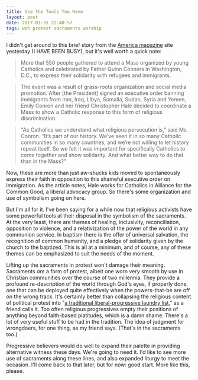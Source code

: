 ```yaml
---
title: Use the Tools You Have
layout: post
date: 2017-01-31 22:40:57
tags: woh protest sacraments worship
---
```

I didn't get around to this brief story from the [America magazine](http://www.americamagazine.org/politics-society/2017/01/30/550-attend-mass-outside-white-house-solidarity-refugees) site yesterday (I HAVE BEEN BUSY), but it's well worth a quick note:

>More that 550 people gathered to attend a Mass organized by young Catholics and celebrated by Father Quinn Conners in Washington, D.C., to express their solidarity with refugees and immigrants.

>The event was a result of grass-roots organization and social media promotion. After [the President] signed an executive order banning immigrants from Iran, Iraq, Libya, Somalia, Sudan, Syria and Yemen, Emily Conron and her friend Christopher Hale decided to coordinate a Mass to show a Catholic response to this form of religious discrimination.

>"As Catholics we understand what religious persecution is,” said Ms. Conron. “It’s part of our history. We’ve seen it in so many Catholic communities in so many countries, and we’re not willing to let history repeat itself. So we felt it was important for specifically Catholics to come together and show solidarity. And what better way to do that than in the Mass?"

Now, these are more than just aw-shucks kids moved to spontaneously express their faith in opposition to this shameful executive order on immigration. As the article notes, Hale works for Catholics in Alliance for the Common Good, a liberal advocacy group. So there's some organization and use of symbolism going on here.

But I'm all for it. I've been saying for a while now that religious activists have some powerful tools at their disposal in the symbolism of the sacraments. At the very least, there are themes of healing, inclusivity, reconciliation, opposition to violence, and a relativization of the power of the world in any communion service. In baptism there is the offer of universal salvation, the recognition of common humanity, and a pledge of solidarity given by the church to the baptized. This is all at a minimum, and of course, any of these themes can be emphasized to suit the needs of the moment.

Lifting up the sacraments in protest won't damage their meaning. Sacraments *are* a form of protest, albeit one worn very smooth by use in Christian communities over the course of two millennia. They provide a profound re-description of the world through God's eyes, if properly done, one that can be deployed quite effectively when the powers-that-be are off on the wrong track. It's certainly better than collapsing the religious content of political protest into "[a traditional liberal-progressive laundry list](https://itself.blog/2017/01/30/the-bible-will-not-save-us/)," as a friend calls it. Too often religious progressives empty their positions of anything beyond faith-based platitudes, which is a damn shame. There's a lot of very useful stuff to be had in the tradition. The idea of judgment for wrongdoers, for one thing, as my friend says. (That's in the sacraments too.)

Progressive believers would do well to expand their palette in providing alternative witness these days. We're going to need it. I'd like to see more use of sacraments along these lines, and also expanded liturgy to meet the occasion. I'll come back to that later, but for now: good start. More like this, please. 
<!--share-->